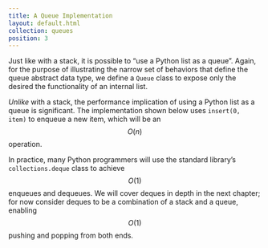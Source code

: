 ```yaml
---
title: A Queue Implementation
layout: default.html
collection: queues
position: 3
---
```


Just like with a stack, it is possible to “use a Python list as a queue”. Again, for the purpose of illustrating the narrow set of behaviors that define the queue abstract data type, we define a `Queue` class to expose only the desired the functionality of an internal list.

_Unlike_ with a stack, the performance implication of using a Python list as a queue is significant. The implementation shown below uses `insert(0, item)` to enqueue a new item, which will be an $$O(n)$$ operation.

<!-- litpy queues/queue.py -->

In practice, many Python programmers will use the standard library’s `collections.deque` class to achieve $$O(1)$$ enqueues and dequeues. We will cover deques in depth in the next chapter; for now consider deques to be a combination of a stack and a queue, enabling $$O(1)$$ pushing and popping from both ends.
